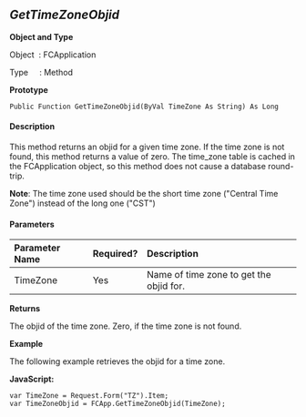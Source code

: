 _GetTimeZoneObjid_
------------------

**Object and Type**

Object  : FCApplication

Type     : Method

**Prototype**

```
Public Function GetTimeZoneObjid(ByVal TimeZone As String) As Long
```

#### Description

This method returns an objid for a given time zone. If the time zone is not found, this method returns a value of zero. The time_zone table is cached in the FCApplication object, so this method does not cause a database round-trip.

**Note**: The time zone used should be the short time zone ("Central Time Zone") instead of the long one ("CST")

#### Parameters

| Parameter Name | Required? | Description |
|:--- |:--- |:--- |
| TimeZone | Yes | Name of time zone to get the objid for. |

**Returns**

The objid of the time zone. Zero, if the time zone is not found.

**Example**

The following example retrieves the objid for a time zone.

**JavaScript:**
```
var TimeZone = Request.Form("TZ").Item;
var TimeZoneObjid = FCApp.GetTimeZoneObjid(TimeZone);
```
